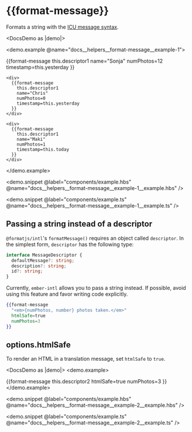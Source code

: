# &#123;&#123;format-message&#125;&#125;

Formats a string with the [ICU message syntax](https://formatjs.io/docs/core-concepts/icu-syntax).

<DocsDemo as |demo|>
  <LocaleSwitcher />

  <demo.example @name="docs__helpers__format-message__example-1">
    <div>
      {{format-message
        this.descriptor1
        name="Sonja"
        numPhotos=12
        timestamp=this.yesterday
      }}
    </div>

    <div>
      {{format-message
        this.descriptor1
        name="Chris"
        numPhotos=0
        timestamp=this.yesterday
      }}
    </div>

    <div>
      {{format-message
        this.descriptor1
        name="Maki"
        numPhotos=1
        timestamp=this.today
      }}
    </div>
  </demo.example>

  <demo.snippet
    @label="components/example.hbs"
    @name="docs__helpers__format-message__example-1__example.hbs"
  />

  <demo.snippet
    @label="components/example.ts"
    @name="docs__helpers__format-message__example-1__example.ts"
  />
</DocsDemo>


## Passing a string instead of a descriptor

`@formatjs/intl`'s `formatMessage()` requires an object called `descriptor`. In the simplest form, `descriptor` has the following type:

```ts
interface MessageDescriptor {
  defaultMessage?: string;
  description?: string;
  id?: string;
}
```

Currently, `ember-intl` allows you to pass a string instead. If possible, avoid using this feature and favor writing code explicitly.

```hbs
{{format-message
  "<em>{numPhotos, number} photos taken.</em>"
  htmlSafe=true
  numPhotos=3
}}
```


## options.htmlSafe

To render an HTML in a translation message, set `htmlSafe` to `true`.

<DocsDemo as |demo|>
  <demo.example>
    <div>
      {{format-message
        this.descriptor2
        htmlSafe=true
        numPhotos=3
      }}
    </div>
  </demo.example>

  <demo.snippet
    @label="components/example.hbs"
    @name="docs__helpers__format-message__example-2__example.hbs"
  />

  <demo.snippet
    @label="components/example.ts"
    @name="docs__helpers__format-message__example-2__example.ts"
  />
</DocsDemo>
